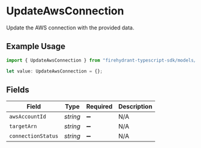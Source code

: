 # UpdateAwsConnection

Update the AWS connection with the provided data.

## Example Usage

```typescript
import { UpdateAwsConnection } from "firehydrant-typescript-sdk/models/components";

let value: UpdateAwsConnection = {};
```

## Fields

| Field              | Type               | Required           | Description        |
| ------------------ | ------------------ | ------------------ | ------------------ |
| `awsAccountId`     | *string*           | :heavy_minus_sign: | N/A                |
| `targetArn`        | *string*           | :heavy_minus_sign: | N/A                |
| `connectionStatus` | *string*           | :heavy_minus_sign: | N/A                |
